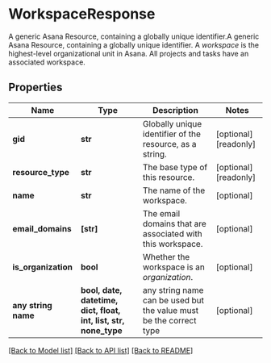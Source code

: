 # WorkspaceResponse

A generic Asana Resource, containing a globally unique identifier.A generic Asana Resource, containing a globally unique identifier. A *workspace* is the highest-level organizational unit in Asana. All projects and tasks have an associated workspace.

## Properties
Name | Type | Description | Notes
------------ | ------------- | ------------- | -------------
**gid** | **str** | Globally unique identifier of the resource, as a string. | [optional] [readonly] 
**resource_type** | **str** | The base type of this resource. | [optional] [readonly] 
**name** | **str** | The name of the workspace. | [optional] 
**email_domains** | **[str]** | The email domains that are associated with this workspace. | [optional] 
**is_organization** | **bool** | Whether the workspace is an *organization*. | [optional] 
**any string name** | **bool, date, datetime, dict, float, int, list, str, none_type** | any string name can be used but the value must be the correct type | [optional]

[[Back to Model list]](../README.md#documentation-for-models) [[Back to API list]](../README.md#documentation-for-api-endpoints) [[Back to README]](../README.md)


